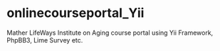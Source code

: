
onlinecourseportal_Yii
======================

Mather LifeWays Institute on Aging course portal using Yii Framework, PhpBB3, Lime Survey etc.